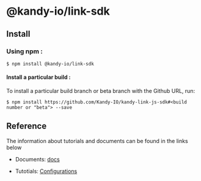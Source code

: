 # @kandy-io/link-sdk

## Install

### Using npm :

`$ npm install @kandy-io/link-sdk`

#### Install a particular build :

To install a particular build branch or beta branch with the Github URL, run:

`$ npm install https://github.com/Kandy-IO/kandy-link-js-sdk#<build number or "beta"> --save`

## Reference

The information about tutorials and documents can be found in the links below

* Documents: [docs](https://Kandy-IO.github.io/kandy-link-js-sdk/docs)

* Tutotials: [Configurations](https://Kandy-IO.github.io/kandy-link-js-sdk/tutorials/#/Configurations)



